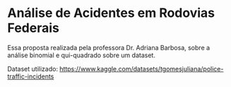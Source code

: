 # Análise de Acidentes em Rodovias Federais

Essa proposta realizada pela professora Dr. Adriana Barbosa, sobre a análise binomial e qui-quadrado sobre um dataset. 

Dataset utilizado: https://www.kaggle.com/datasets/tgomesjuliana/police-traffic-incidents
